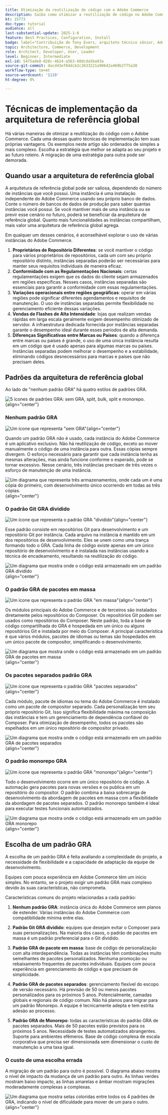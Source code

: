 ```yaml
---
title: Otimização da reutilização do código com o Adobe Commerce
description: Saiba como otimizar a reutilização de código no Adobe Commerce com padrões de arquitetura de referência global, melhorando o desempenho e a conformidade em várias instâncias.
kt: 15773
doc-type: tutorial
audience: all
last-substantial-update: 2025-1-6
feature: Best Practices, Configuration, Install
badge: label="Contribuição de Tony Evers, arquiteto técnico sênior, Adobe" type="Informative" url="https://www.linkedin.com/in/evers-tony/" tooltip="Contribuição de Tony Evers"
topic: Architecture, Commerce, Development
role: Architect, Developer, User, Leader
level: Beginner, Intermediate
exl-id: 5475ade8-028c-4b24-a563-60dcda5ba93a
source-git-commit: dacd43ef84dcb2c2633221a90642a469b2ff5a30
workflow-type: tm+mt
source-wordcount: '1119'
ht-degree: 0%

---
```


# Técnicas de implementação da arquitetura de referência global

Há várias maneiras de otimizar a reutilização do código com o Adobe Commerce. Cada uma dessas quatro técnicas de implementação tem suas próprias vantagens. Os exemplos neste artigo são ordenados de simples a mais complexo. Escolha a estratégia que melhor se adapta ao seu projeto e ao futuro roteiro. A migração de uma estratégia para outra pode ser demorada.

## Quando usar a arquitetura de referência global

A arquitetura de referência global pode ser valiosa, dependendo do número de instâncias que você possui. Uma instância é uma instalação independente do Adobe Commerce usando seu próprio banco de dados. Conte o número de bancos de dados de produção para saber quantas instâncias você possui. Se você mantiver mais de uma instância ou se previr esse cenário no futuro, poderá se beneficiar da arquitetura de referência global. Quanto mais funcionalidades as instâncias compartilham, mais valor uma arquitetura de referência global agrega.

Em qualquer um desses cenários, é aconselhável explorar o uso de várias instâncias do Adobe Commerce.

1. **Proprietários de Repositório Diferentes**: se você mantiver o código para vários proprietários de repositórios, cada um com seu próprio repositório distinto, instâncias separadas poderão ser necessárias para manter seus requisitos individuais de maneira eficaz.
2. **Conformidade com as Regulamentações Nacionais**: certas regulamentações exigem que os dados do cliente sejam armazenados em regiões específicas. Nesses casos, instâncias separadas são essenciais para garantir a conformidade com essas regulamentações.
3. **Variações operacionais entre regiões geográficas**: operar em várias regiões pode significar diferentes agendamentos e requisitos de manutenção. O uso de instâncias separadas permite flexibilidade no gerenciamento eficiente dessas variações.
4. **Vendas de Flashes de Alta Intensidade**: lojas que realizam vendas rápidas em larga escala geralmente exigem desempenho otimizado de servidor. A infraestrutura dedicada fornecida por instâncias separadas garante o desempenho ideal durante esses períodos de alta demanda.
5. **Diferenças Significativas entre Marcas ou Países**: quando a diferença entre marcas ou países é grande, o uso de uma única instância resulta em um código que é usado apenas para algumas marcas ou países. Instâncias separadas podem melhorar o desempenho e a estabilidade, eliminando códigos desnecessários para marcas e países que não precisam deles.

## Padrões da arquitetura de referência global

Ao lado de &quot;nenhum padrão GRA&quot; há quatro estilos de padrões GRA.

![5 ícones de padrões GRA: sem GRA, split, bulk, split e monorepo.](/help/assets/global-reference-architecture/gra-patterns-horizontal.png){align="center"}

### Nenhum padrão GRA

![Um ícone que representa &quot;sem GRA&quot;](/help/assets/global-reference-architecture/no-gra.png){align="center"}

Quando um padrão GRA não é usado, cada instância do Adobe Commerce é um aplicativo exclusivo. Não há reutilização de código, exceto ao mover manualmente o código de uma instância para outra. Essas cópias sempre divergem. O esforço necessário para garantir que cada instância tenha as mesmas alterações, mas ainda funcione conforme o esperado, pode se tornar excessivo. Nesse cenário, três instâncias precisam de três vezes o esforço de manutenção de uma instância.

![Um diagrama que representa três armazenamentos, onde cada um é uma cópia do primeiro, com desenvolvimento único ocorrendo em todas as três cópias.](/help/assets/global-reference-architecture/no-gra-pattern-diagram.png){align="center"}

### O padrão Git GRA dividido

![Um ícone que representa o padrão GRA &quot;dividido&quot;](/help/assets/global-reference-architecture/split-git.png){align="center"}

Esse padrão consiste em repositórios Git para desenvolvimento e um repositório Git por instância. Cada arquivo na instância é mantido em um dos repositórios de desenvolvimento. Eles se unem como uma trança formando todo o GRA. Cada linha de código existe apenas em um único repositório de desenvolvimento e é instalada nas instâncias usando a técnica de encadeamento, resultando na reutilização do código.

![Um diagrama que mostra onde o código está armazenado em um padrão GRA dividido](/help/assets/global-reference-architecture/split-git-gra-pattern-diagram.png){align="center"}

### O padrão GRA de pacotes em massa

![Um ícone que representa o padrão GRA &quot;em massa&quot;](/help/assets/global-reference-architecture/bulk-packages.png){align="center"}

Os módulos principais do Adobe Commerce e de terceiros são instalados diretamente pelos repositórios do Composer. Os repositórios Git podem ser usados como repositórios do Composer. Neste padrão, toda a base de código compartilhada do GRA é hospedada em um único ou alguns repositórios Git e instalada por meio do Composer. A principal característica é que vários módulos, pacotes de idiomas ou temas são hospedados em um único pacote de compositor, simplificando o desenvolvimento.

![Um diagrama que mostra onde o código está armazenado em um padrão GRA de pacotes em massa](/help/assets/global-reference-architecture/bulk-gra-pattern-diagram.png){align="center"}

### Os pacotes separados padrão GRA

![Um ícone que representa o padrão GRA &quot;pacotes separados&quot;](/help/assets/global-reference-architecture/separate-packages.png){align="center"}

Cada módulo, pacote de idiomas ou tema do Adobe Commerce é instalado como um pacote de compositor separado. Cada personalização tem seu próprio repositório Git. Isso significa flexibilidade máxima na composição das instâncias e tem um gerenciamento de dependência confiável do Composer. Para otimização de desempenho, todos os pacotes são espelhados em um único repositório de compositor privado.

![Um diagrama que mostra onde o código está armazenado em um padrão GRA de pacotes separados](/help/assets/global-reference-architecture/separate-packages-gra-pattern-diagram.png){align="center"}

### O padrão monorepo GRA

![Um ícone que representa o padrão GRA &quot;monorepo&quot;](/help/assets/global-reference-architecture/monorepo.png){align="center"}

Todo o desenvolvimento ocorre em um único repositório de código. A automação gera pacotes para novas versões e os publica em um repositório do compositor. O padrão combina a baixa sobrecarga de desenvolvimento da abordagem de pacotes em massa com a flexibilidade da abordagem de pacotes separados. O padrão monorepo também é ideal para executar testes funcionais automatizados.

![Um diagrama que mostra onde o código está armazenado em um padrão GRA monorepo](/help/assets/global-reference-architecture/monorepo-gra-pattern-diagram.png){align="center"}

## Escolha de um padrão GRA

A escolha de um padrão GRA é feita avaliando a complexidade do projeto, a necessidade de flexibilidade e a capacidade de adaptação da equipe de desenvolvimento.

Equipes com pouca experiência em Adobe Commerce têm um início simples. No entanto, se o projeto exigir um padrão GRA mais complexo devido às suas características, não comprometa.

Características comuns do projeto relacionadas a cada padrão:

1. **Nenhum padrão GRA**: instância única do Adobe Commerce sem planos de estender. Várias instâncias do Adobe Commerce com compatibilidade mínima entre elas.

2. **Padrão Git GRA dividido**: equipes que desejam evitar o Composer para suas personalizações. Na maioria dos casos, o padrão de pacotes em massa é um padrão preferencial para o Git dividido.

3. **Padrão GRA de pacote em massa**: base de código de personalização com alta interdependência. Todas as instâncias têm combinações muito semelhantes de pacotes personalizados. Nenhuma promoção ou rebaixamento frequentes de pacotes individuais. Equipes com pouca experiência em gerenciamento de código e que precisam de simplicidade.

4. **Padrão GRA de pacotes separados**: gerenciamento flexível do escopo de versão necessário. Há previsão de 50 ou menos pacotes personalizados para os próximos 5 anos. Potencialmente, camadas globais e regionais de código comum. Não há planos para migrar para um padrão Monorepo. A equipe é tecnicamente adepta e tem estrita adesão ao processo.

5. **Padrão GRA de Monorepo**: todas as características do padrão GRA de pacotes separados. Mais de 50 pacotes estão previstos para os próximos 5 anos. Necessidade de testes automatizados abrangentes. Suporte para ambientes efêmeros. Base de código complexa de escala corporativa que precisa ser dimensionada sem dimensionar o custo de manutenção a uma taxa igual.

### O custo de uma escolha errada

A migração de um padrão para outro é possível. O diagrama abaixo mostra o nível de impacto da mudança de um padrão para outro. As linhas verdes mostram baixo impacto, as linhas amarelas e âmbar mostram migrações moderadamente complexas a complexas.

![Um diagrama que mostra setas coloridas entre todos os 4 padrões de GRA, indicando o nível de dificuldade para mover de um para o outro.](/help/assets/global-reference-architecture/wrong-choice.png){align="center"}
